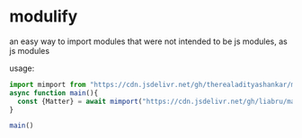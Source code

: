 # modulify

an easy way to import modules that were not intended to be js modules, as js modules

usage:

```js
import mimport from "https://cdn.jsdelivr.net/gh/therealadityashankar/modulify@1.0/modulify.mjs"
async function main(){
  const {Matter} = await mimport("https://cdn.jsdelivr.net/gh/liabru/matter-js@0.14.2/build/matter.js")
}

main()
```
